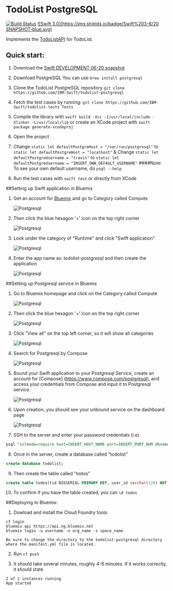 # TodoList PostgreSQL

[![Build Status](https://travis-ci.org/IBM-Swift/TodoList-PostgreSQL.svg?branch=master)](https://travis-ci.org/IBM-Swift/TodoList-PostgreSQL)  [![Swift 3.0](https://img.shields.io/badge/Swift%203-6/20 SNAPSHOT-blue.svg)](https://swift.org/download/#snapshots)

Implements the [TodoListAPI](https://github.com/IBM-Swift/todolist-api) for TodoList.

## Quick start:

1. Download the [Swift DEVELOPMENT 06-20 snapshot](https://swift.org/download/#snapshots)

2. Download PostgreSQL
  You can use `brew install postgresql`

3. Clone the TodoList PostgreSQL repository
  `git clone https://github.com/IBM-Swift/todolist-postgresql`

4. Fetch the test cases by running:
  `git clone https://github.com/IBM-Swift/todolist-tests Tests`

5. Compile the library with `swift build -Xcc -I/usr/local/include -Xlinker -L/usr/local/lib` or create an XCode project with `swift package generate-xcodeproj`

6. Open the project

7. Change ```static let defaultPostgreHost = "/var/run/postgresql"``` to ```static let defaultPostgreHost = "localhost"``` & Change ```static let defaultPostgreUsername = "travis"``` to ```static let defaultPostgreUsername = "INSERT_OWN_DEFAULT_USERNAME"```
    ####Note: To see your own default username, do `psql --help`

6. Run the test cases with `swift test` or directly from XCode

##Setting up Swift application in Bluemix

1. Get an account for [Bluemix](https://new-console.ng.bluemix.net/?direct=classic) and go to Category called Compute

    ![Postgresql](Images/ClickCompute.png)

2. Then click the blue hexagon '+' icon on the top right corner

    ![Postgresql](Images/BlueHexagon+.png)

3. Look under the category of "Runtime" and click "Swift application"

    ![Postgresql](Images/LookForSwiftApp.png)

4. Enter the app name as: todolist-postgresql and then create the application

    ![Postgresql](Images/CreateSwiftApp.png)

##Setting up Postgresql service in Bluemix

1. Go to Bluemix homepage and click on the Category called Compute

    ![Postgresql](Images/ClickCompute.png)

2. Then click the blue hexagon '+' icon on the top right corner

    ![Postgresql](Images/BlueHexagon+.png)

3. Click "View all" on the top left corner, so it will show all categories

    ![Postgresql](Images/ClickViewAll.png)

4. Search for Postgresql by Compose

    ![Postgresql](Images/SearchForPostgresql.png)

5. Bound your Swift application to your Postgresql Service, create an account for [Compose] (https://www.compose.com/postgresql), and access your credentials from Compose and input it to Postgresql service.

    ![Postgresql](Images/CreatePostgresqlService.png)

6. Upon creation, you should see your unbound service on the dashboard page

    ![Postgresql](Images/Todolist-postgresql.png)

7. SSH to the server and enter your password credentials (i.e)

  ```sql
  psql "sslmode=require host=INSERT_HOST_NAME port=INSERT_PORT_NUM dbname=compose user=admin"
  ```

8. Once in the server, create a database called "todolist"

  ```sql
  create database todolist;
  ```

9. Then create the table called "todos"

  ```sql
  create table todos(tid BIGSERIAL PRIMARY KEY, user_id varchar(128) NOT NULL, title varchar(256) NOT NULL, completed boolean NOT NULL, ordering INTEGER NOT NULL);
  ```

10. To confirm if you have the table created, you can ```\d todos```

##Deploying to Bluemix:

1. Dowload and install the Cloud Foundry tools:

  ```
  cf login
  bluemix api https://api.ng.bluemix.net
  bluemix login -u username -o org_name -s space_name
  ```

  ```
  Be sure to change the directory to the todolist-postgresql directory where the manifest.yml file is located.
  ```

2. Run ```cf push```

3. It should take several minutes, roughly 4-6 minutes. If it works correctly, it should state

  ```
  2 of 2 instances running
  App started
  ```
